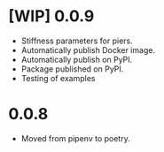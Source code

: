 # [WIP] 0.0.9
- Stiffness parameters for piers.
- Automatically publish Docker image.
- Automatically publish on PyPI.
- Package published on PyPI.
- Testing of examples
# 0.0.8
- Moved from pipenv to poetry.
